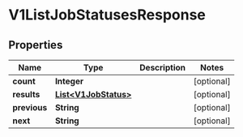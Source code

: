 
# V1ListJobStatusesResponse

## Properties
Name | Type | Description | Notes
------------ | ------------- | ------------- | -------------
**count** | **Integer** |  |  [optional]
**results** | [**List&lt;V1JobStatus&gt;**](V1JobStatus.md) |  |  [optional]
**previous** | **String** |  |  [optional]
**next** | **String** |  |  [optional]



